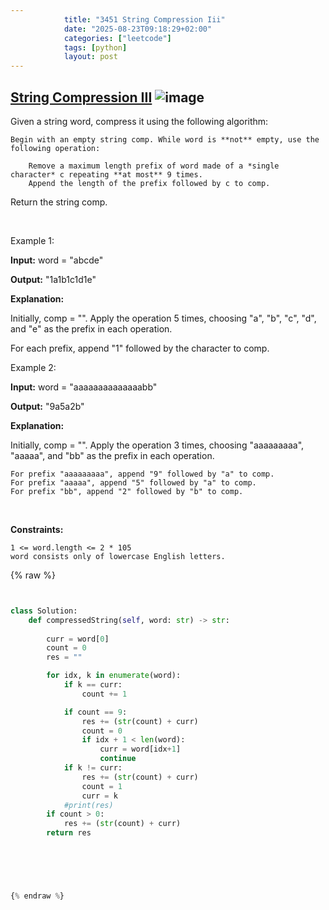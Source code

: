 ```yaml
---
            title: "3451 String Compression Iii"
            date: "2025-08-23T09:18:29+02:00"
            categories: ["leetcode"]
            tags: [python]
            layout: post
---
```

            
## [String Compression III](https://leetcode.com/problems/string-compression-iii) ![image](https://img.shields.io/badge/Difficulty-Medium-orange)

Given a string word, compress it using the following algorithm:

	Begin with an empty string comp. While word is **not** empty, use the following operation:

		Remove a maximum length prefix of word made of a *single character* c repeating **at most** 9 times.
		Append the length of the prefix followed by c to comp.

Return the string comp.

 

Example 1:

**Input:** word = "abcde"

**Output:** "1a1b1c1d1e"

**Explanation:**

Initially, comp = "". Apply the operation 5 times, choosing "a", "b", "c", "d", and "e" as the prefix in each operation.

For each prefix, append "1" followed by the character to comp.

Example 2:

**Input:** word = "aaaaaaaaaaaaaabb"

**Output:** "9a5a2b"

**Explanation:**

Initially, comp = "". Apply the operation 3 times, choosing "aaaaaaaaa", "aaaaa", and "bb" as the prefix in each operation.

	For prefix "aaaaaaaaa", append "9" followed by "a" to comp.
	For prefix "aaaaa", append "5" followed by "a" to comp.
	For prefix "bb", append "2" followed by "b" to comp.

 

**Constraints:**

	1 <= word.length <= 2 * 105
	word consists only of lowercase English letters.

{% raw %}


```python


class Solution:
    def compressedString(self, word: str) -> str:
        
        curr = word[0]
        count = 0
        res = ""

        for idx, k in enumerate(word):
            if k == curr:
                count += 1

            if count == 9:
                res += (str(count) + curr)
                count = 0
                if idx + 1 < len(word):
                    curr = word[idx+1]
                    continue
            if k != curr:
                res += (str(count) + curr)
                count = 1
                curr = k
            #print(res)
        if count > 0:
            res += (str(count) + curr)
        return res
        

                



{% endraw %}
```
